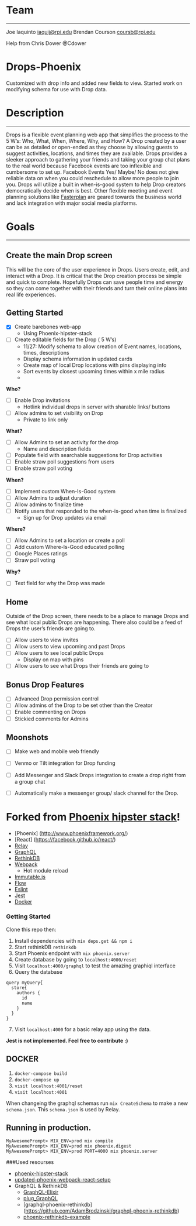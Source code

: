 # Team
----------
  Joe Iaquinto iaquij@rpi.edu
  Brendan Courson coursb@rpi.edu
  
  Help from Chris Dower @Cdower

# Drops-Phoenix

Customized with drop info and added new fields to view. Started work on modifying schema for use with Drop data.

# Description
----------

Drops is a flexible event planning web app that simplifies the process to the 5 W’s: Who, What, When, Where, Why, and How? A Drop created by a user can be as detailed or open-ended as they choose by allowing guests to suggest activities, locations, and times they are available. 
Drops provides a sleeker approach to gathering your friends and taking your group chat plans to the real world because Facebook events are too inflexible and cumbersome to set up. Facebook Events Yes/ Maybe/ No does not give reliable data on when you could reschedule to allow more people to join you. Drops will utilize a built in when-is-good system to help Drop creators democratically decide when is best. Other flexible meeting and event planning solutions like [Fasterplan](http://www.fasterplan.com/) are geared towards the business world and lack integration with major social media platforms.

# Goals
----------
## Create the main Drop screen

This will be the core of the user experience in Drops. Users create, edit, and interact with a Drop. It is critical that the Drop creation process be simple and quick to complete. Hopefully Drops can save people time and energy so they can come together with their friends and turn their online plans into real life experiences. 

## Getting Started

- [x] Create barebones web-app
  - Using Phoenix-hipster-stack
- [ ] Create editable fields for the Drop ( 5 W’s)
  - 11/27: Modify schema to allow creation of Event names, locations, times, descriptions
  - Display schema information in updated cards
  - Create map of local Drop locations with pins displaying info
  - Sort events by closest upcoming times within x mile radius
  - 

**Who?**

- [ ] Enable Drop invitations
  - Hotlink individual drops in server with sharable links/ buttons
- [ ] Allow admins to set visibility on Drop
  - Private to link only

**What?**

- [ ] Allow Admins to set an activity for the drop
  - Name and description fields
- [ ] Populate field with searchable suggestions for Drop activities
- [ ] Enable straw poll suggestions from users
- [ ] Enable straw poll voting

**When?**

- [ ] Implement custom When-Is-Good system
- [ ] Allow Admins to adjust duration
- [ ] Allow admins to finalize time
- [ ] Notify users that responded to the when-is-good when time is finalized
  - Sign up for Drop updates via email

**Where?**

- [ ] Allow Admins to set a location or create a poll
- [ ] Add custom Where-Is-Good educated polling
 - [ ] Google Places ratings
 - [ ] Straw poll voting

**Why?**

- [ ] Text field for why the Drop was made

## Home

Outside of the Drop screen, there needs to be a place to manage Drops and see what local public Drops are happening.  There also could be a feed of Drops the user’s friends are going to.

- [ ] Allow users to view invites
- [ ] Allow users to view upcoming and past Drops
- [ ] Allow users to see local public Drops
  - Display on map with pins
- [ ] Allow users to see what Drops their friends are going to

## Bonus Drop Features

- [ ] Advanced Drop permission control
 - [ ] Allow admins of the Drop to be set other than the Creator
- [ ] Enable commenting on Drops
 - [ ] Stickied comments for Admins

## Moonshots

- [ ] Make web and mobile web friendly
- [ ] Venmo or Tilt integration for Drop funding
- [ ] Add Messenger and Slack Drops integration to create a drop right from a group chat
- [ ] Automatically make a messenger group/ slack channel for the Drop.
  




# Forked from [Phoenix hipster stack](https://github.com/graphql-elixir/phoenix-hipster-stack)!
* [Phoenix] (http://www.phoenixframework.org/)
* [React] (https://facebook.github.io/react/)
* [Relay](https://facebook.github.io/relay/)
* [GraphQL](https://github.com/facebook/graphql)
* [RethinkDB](https://www.rethinkdb.com/)
* [Webpack](https://webpack.github.io/)
  * Hot module reload
* [Immutable.js](https://facebook.github.io/immutable-js/)
* [Flow](http://flowtype.org/)
* [Eslint](http://eslint.org/)
* [Jest](https://facebook.github.io/jest/)
* [Docker](https://www.docker.com/)

### Getting Started

Clone this repo then:

1. Install dependencies with `mix deps.get && npm i`
2. Start rethinkDB `rethinkdb`
3. Start Phoenix endpoint with `mix phoenix.server`
4. Create database by going to `localhost:4000/reset`
5. Visit `localhost:4000/graphql` to test the amazing graphiql interface
6. Query the database
  ```
  query myQuery{
    store{
      authors {
        id
        name
      }
    }
  }
  
  ```
7. Visit `localhost:4000` for a basic relay app using the data.

**Jest is not implemented. Feel free to contribute :)**

## DOCKER 
1. `docker-compose build`
2. `docker-compose up`
3. `visit localhost:4001/reset`
4. `visit localhost:4001`

When changeing the graphql schemas run 
`mix CreateSchema` to make a new `schema.json`. 
This `schema.json` is used by Relay.

## Running in production.
```
MyAwesomePrompt> MIX_ENV=prod mix compile
MyAwesomePrompt> MIX_ENV=prod mix phoenix.digest
MyAwesomePrompt> MIX_ENV=prod PORT=4000 mix phoenix.server
```

###Used resourses
* [phoenix-hipster-stack](https://github.com/graphql-elixir/phoenix-hipster-stack)
* [updated-phoenix-webpack-react-setup](http://mikker.github.io/2016/02/04/updated-phoenix-webpack-react-setup.html)
* GraphQL & RethinkDB
  * [GraphQL-Elixir](https://github.com/joshprice/graphql-elixir)
  * [plug_GraphQL](https://github.com/joshprice/plug_graphql)
  * [graphql-phoenix-rethinkdb] (https://github.com/AdamBrodzinski/graphql-phoenix-rethinkdb)
  * [phoenix-rethinkdb-example](https://github.com/AdamBrodzinski/phoenix-rethinkdb-example)

